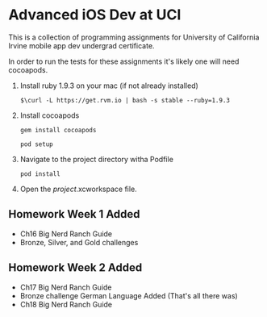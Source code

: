 Advanced iOS Dev at UCI
=========================

This is a collection of programming assignments for University of California Irvine mobile app dev undergrad certificate.

In order to run the tests for these assignments it's likely one will need cocoapods.

1. Install ruby 1.9.3 on your mac (if not already installed)

	`$\curl -L https://get.rvm.io | bash -s stable --ruby=1.9.3`

2. Install cocoapods

	`gem install cocoapods`

	`pod setup`

3. Navigate to the project directory witha Podfile

	`pod install`

4. Open the *project*.xcworkspace file.


Homework Week 1 Added
---------------------
- Ch16 Big Nerd Ranch Guide
- Bronze, Silver, and Gold challenges

Homework Week 2 Added
---------------------
- Ch17 Big Nerd Ranch Guide
- Bronze challenge German Language Added (That's all there was)
- Ch18 Big Nerd Ranch Guide
